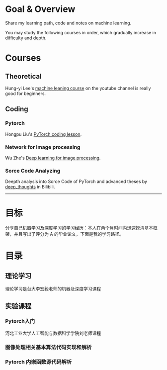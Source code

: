 # Goal & Overview

Share my learning path, code and notes on machine learning.

You may study the following courses in order, which gradually increase in difficulty and depth.


# Courses


## Theoretical

Hung-yi Lee's [machine leaning course](https://www.youtube.com/watch?v=Y87Ct23H3Kw&list=PLJV_el3uVTsNxV_IGauQZBHjBKZ26JHjd) on the youtube channel is really good for beginners.

## Coding

### Pytorch

Hongpu Liu's [PyTorch coding lesson](https://liuii.github.io/post/pytorch-tutorials/).

### Network for Image processing

Wu Zhe's [Deep learning for image processing](https://github.com/WZMIAOMIAO/deep-learning-for-image-processing).

### Sorce Code Analyzing

Deepth analysis into Sorce Code of PyTorch and advanced theses by [deep_thoughts](https://www.bilibili.com/video/BV1ov411M7xL/?spm_id_from=333.999.0.0&vd_source=22cbccb84a478cb5e4a28b6bcf11e6a0) in Bilibili.

---
# 目标

分享自己机器学习及深度学习的学习经历：本人在两个月时间内迅速摸清基本框架，并且写出了评分为 A 的毕业论文，下面是我的学习路径。


# 目录

## 理论学习

理论学习是台大李宏毅老师的机器及深度学习课程


## 实验课程

### Pytorch入门

河北工业大学人工智能与数据科学学院刘老师课程


### 图像处理相关基本算法代码实现和解析

### Pytorch 内嵌函数源代码解析





